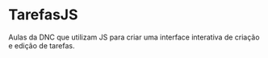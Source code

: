 # TarefasJS
Aulas da DNC que utilizam JS para criar uma interface interativa de criação e edição de tarefas.
